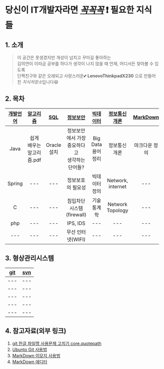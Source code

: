 # 당신이 IT개발자라면 <u>_꼭꼭꼭_</u> :exclamation: 필요한 지식들

## 1. 소개
> 이 공간은 못생겼지만 개성이 넘치고 꾸미길 좋아하는 <br/>
김의연이 이따금 공부를 하다가 생각이 나지 않을 때 언제, 어디서든 찾아볼 수 있도록 <br/> 
단짝친구와 같은 오래되고 사랑스러운:two_hearts: __LenovoThinkpadX230__ 으로 만들어진 *지식저장소*입니다:smile:

## 2. 목차 
|[개발언어](개발중..)|[알고리즘](https://github.com/yeeooni/explicit-knowledge/tree/master/%EC%95%8C%EA%B3%A0%EB%A6%AC%EC%A6%98)|[SQL](https://github.com/yeeooni/explicit-knowledge/tree/master/SQL)|[정보보안](https://github.com/yeeooni/explicit-knowledge/tree/master/%EC%A0%95%EB%B3%B4%EB%B3%B4%EC%95%88)|[빅데이터](https://github.com/yeeooni/explicit-knowledge/tree/master/Big%20Data)|[정보통신개론](https://github.com/yeeooni/explicit-knowledge/tree/master/%EC%A0%95%EB%B3%B4%ED%86%B5%EC%8B%A0%EA%B0%9C%EB%A1%A0)|[MarkDown](https://github.com/yeeooni/explicit-knowledge/tree/master/MarkDown)|
|:---:|:---:|:---:|:---:|:---:|:---:|:---:|
|Java|쉽게 배우는<br/>알고리즘.pdf|Oracle 설치|정보보안에서 가장 중요하다고<br/>생각하는 단어들?|Big Data<br/>용어 정리|정보통신개론|마크다운 정의|
|Spring|---|---|정보보호의 필요성|빅데이터 정의|Network, internet|---|
|C|---|---|침입차단시스템(firewall)|기술통계학|Network Topology|---|
|php|---|---|IPS, IDS|---|---|---|
|---|---|---|무선 인터넷(WIFI)|---|---|---|

## 3. 형상관리시스템
|[git](개발중..)|[svn](개발중..)|
|:---:|:---:|
|---|---|
|---|---|
|---|---|
|---|---|
|---|---|

## 4. 참고자료(외부 링크)
1. [git 한글 파일명 사용문제 고치기 core.quotepath](https://edykim.com/ko/post/git-fix-problem-using-filename-core.quotepath/)  
2. [Ubunto Git 사용법](https://dejavuwing.tistory.com/entry/Ubuntu-GitHub-%EC%82%AC%EC%9A%A9%EB%B2%95)
3. [MarkDown 이모지 사용법](https://www.webfx.com/tools/emoji-cheat-sheet/)
4. [MarkDown 에디터](https://pandao.github.io/editor.md/en.html)

